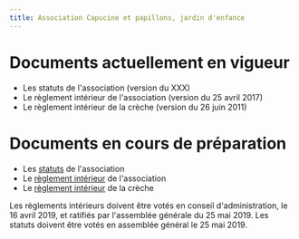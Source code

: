 ```yaml
---
title: Association Capucine et papillons, jardin d'enfance
---
```


# Documents actuellement en vigueur

* Les statuts de l'association            (version du XXX)
* Le règlement intérieur de l'association (version du 25 avril 2017)
* Le règlement intérieur de la crèche     (version du 26 juin 2011)

# Documents en cours de préparation

* Les [statuts](statuts_association.html) de l'association
* Le [règlement intérieur](RI_association.html) de l'association
* Le [règlement intérieur](RI_creche) de la crèche

Les règlements intérieurs doivent être votés en conseil
d'administration, le 16 avril 2019, et ratifiés par l'assemblée
générale du 25 mai 2019.  Les statuts doivent être votés en assemblée
général le 25 mai 2019.
